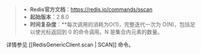 > - **Redis官方文档**：https://redis.io/commands/sscan
> - **起始版本**：2.8.0
> - **时间复杂度**：**每次调用的消耗为O(1)，完整迭代一次为 O(N)，包括足以使光标返回到 0 的命令调用。N 是集合内元素的数量。

详情参见 [[RedisGenericClient.scan | SCAN]] 命令。
